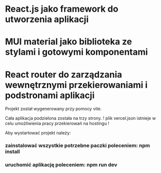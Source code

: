# React.js jako framework do utworzenia aplikacji
# MUI material jako biblioteka ze stylami i gotowymi komponentami
# React router do zarządzania wewnętrznymi przekierowaniami i podstronami aplikacji

Projekt został wygenerowany przy pomocy vite.

Cała aplikacja podzielona została na trzy strony.
! plik vercel.json istnieje w celu umożliwienia pracy przekierowań na hostingu !

Aby wystartować projekt należy:
### zainstalować wszystkie potrzebne paczki poleceniem: npm install
### uruchomić aplikację poleceniem: npm run dev